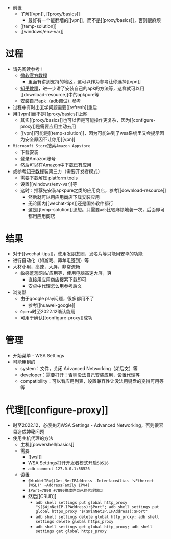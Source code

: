 - 前置
  - 了解[[vpn]], [[proxy/basics]]
    - 最好有一个能翻墙的[[vpn]]，而不是[[proxy/basics]]，否则很麻烦
  - [[temp-solution]]
  - [[windows/env-var]]
# 过程
- 请先阅读参考！
  - [微软官方教程](https://support.microsoft.com/zh-cn/windows/%E5%9C%A8-windows-%E4%B8%8A%E5%AE%89%E8%A3%85%E7%A7%BB%E5%8A%A8%E5%BA%94%E7%94%A8%E5%92%8Camazon-appstore-f8d0abb5-44ad-47d8-b9fb-ad6b1459ff6c)
    - 里面有讲到支持的地区，这可以作为参考让你选择[[vpn]]
  - [知乎教程](https://zhuanlan.zhihu.com/p/424959704)，进一步讲了安装自己的apk的方法等，这样就可以用[[download-resource]]中的apkpure等
  - [安装自己apk（adb调试）参考](https://www.jianeryi.com/1346.html)
- 过程中有时出玄学问题需要[[refresh]]重启
- 用[[vpn]]而不是[[proxy/basics]]上网
  - 其实[[proxy/basics]]也可以但是可能操作更复杂，因为[[configure-proxy]]是需要应用主动去用
  - [[vpn]]可能是[[temp-solution]]，因为可能进到了wsa系统里又会提示因为安全原因不让你用[[vpn]]
- `Microsoft Store`搜索`Amazon Appstore`
  - 下载安装
  - 登录Amazon账号
  - 然后可以在Amazon中下载已有应用
- 或参考[知乎教程](https://zhuanlan.zhihu.com/p/424959704)装第三方（需要开发者模式）
  - 需要下载解压 [platform tools](https://developer.android.com/studio/releases/platform-tools#downloads.html)
  - 设置[[windows/env-var]]等
  - 这时：推荐先安装apkpure之类的应用商店，参考[[download-resource]]
    - 然后就可以用应用商店下载安装应用
    - 无论国内[[wechat-tips]]还是国外软件都行
    - 这是[[temp-solution]]思想。只需要`adb`比较麻烦地装一次，后面即可都用应用商店
# 结果
- 对于[[wechat-tips]]，使用发朋友圈、发名片等只能用安卓的功能
- 进行自动化（如游戏、薅羊毛签到）等
- 大材小用，高速，大屏，非常流畅
  - 敏感羞羞网站/应用等，使用电脑高速大屏，爽
    - 直接用应用商店搜索下载即可
    - 安卓中代理怎么用参考后文
- 浏览器
  - 由于google play问题，很多都用不了
    - 参考[[huawei-google]]
  - `Opera`时至2022.12确认能用
  - 可用于确认[[configure-proxy]]成功
# 管理
- 开始菜单 - WSA Settings
- 可能用到的
  - system：文件，关闭 Advanced Networking（如后文）等
  - developer：需要打开！否则没法自己安装应用，设置代理等
  - compatibility：可以看应用列表，设置兼容性让没法用键盘的变得可用等等
# 代理[[configure-proxy]]
- 时至2022.12，必须关闭WSA Settings - Advanced Networking，否则很容易造成神秘问题
- 使用主机代理的方法
  - 主机[[powershell/basics]]
  - 需要
    - [[wsl]]
    - WSA Settings打开开发者模式开启`58526`
    - `adb connect 127.0.0.1:58526`
  - 设置
    - `$WinNetIP=$(Get-NetIPAddress -InterfaceAlias 'vEthernet (WSL)' -AddressFamily IPV4)`
    - `$Port=7890 #7890换成你自己的代理端口`
    - 然后[[CRUD]]
      - `adb shell settings put global http_proxy "$($WinNetIP.IPAddress):$Port"; adb shell settings put global https_proxy "$($WinNetIP.IPAddress):$Port"`
      - `adb shell settings delete global http_proxy; adb shell settings delete global https_proxy`
      - `adb shell settings get global http_proxy; adb shell settings get global https_proxy`
